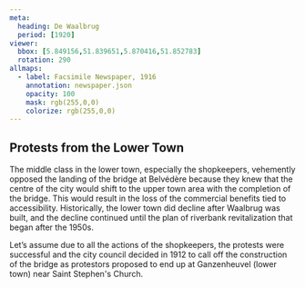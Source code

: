 ```yaml
---
meta:
  heading: De Waalbrug
  period: [1920]
viewer:
  bbox: [5.849156,51.839651,5.870416,51.852783]
  rotation: 290
allmaps:
  - label: Facsimile Newspaper, 1916
    annotation: newspaper.json
    opacity: 100
    mask: rgb(255,0,0)
    colorize: rgb(255,0,0)
---
```


## Protests from the Lower Town

The middle class in the lower town, especially the shopkeepers, vehemently opposed the landing of the bridge at Belvédère because they knew that the centre of the city would shift to the upper town area with the completion of the bridge. This would result in the loss of the commercial benefits tied to accessibility. Historically, the lower town did decline after Waalbrug was built, and the decline continued until the plan of riverbank revitalization that began after the 1950s.

Let’s assume due to all the actions of the shopkeepers, the protests were successful and the city council decided in 1912 to call off the construction of the bridge as protestors proposed to end up at Ganzenheuvel (lower town) near Saint Stephen's Church.
